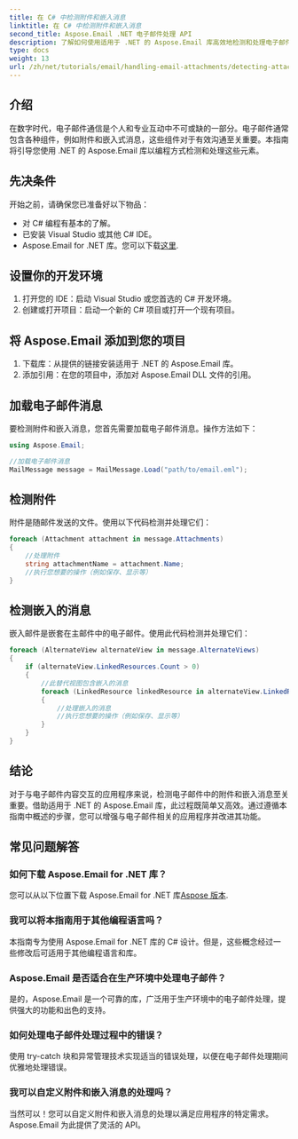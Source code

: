```yaml
---
title: 在 C# 中检测附件和嵌入消息
linktitle: 在 C# 中检测附件和嵌入消息
second_title: Aspose.Email .NET 电子邮件处理 API
description: 了解如何使用适用于 .NET 的 Aspose.Email 库高效地检测和处理电子邮件中的附件和嵌入消息。本综合指南涵盖了设置。
type: docs
weight: 13
url: /zh/net/tutorials/email/handling-email-attachments/detecting-attachment-and-embedded-message-in-csharp/
---
```

## 介绍

在数字时代，电子邮件通信是个人和专业互动中不可或缺的一部分。电子邮件通常包含各种组件，例如附件和嵌入式消息，这些组件对于有效沟通至关重要。本指南将引导您使用 .NET 的 Aspose.Email 库以编程方式检测和处理这些元素。

## 先决条件

开始之前，请确保您已准备好以下物品：

- 对 C# 编程有基本的了解。
- 已安装 Visual Studio 或其他 C# IDE。
- Aspose.Email for .NET 库。您可以下载[这里](https://products.aspose.com/email/net).

## 设置你的开发环境

1. 打开您的 IDE：启动 Visual Studio 或您首选的 C# 开发环境。
2. 创建或打开项目：启动一个新的 C# 项目或打开一个现有项目。

## 将 Aspose.Email 添加到您的项目

1. 下载库：从提供的链接安装适用于 .NET 的 Aspose.Email 库。
2. 添加引用：在您的项目中，添加对 Aspose.Email DLL 文件的引用。

## 加载电子邮件消息

要检测附件和嵌入消息，您首先需要加载电子邮件消息。操作方法如下：

```csharp
using Aspose.Email;

//加载电子邮件消息
MailMessage message = MailMessage.Load("path/to/email.eml");
```

## 检测附件

附件是随邮件发送的文件。使用以下代码检测并处理它们：

```csharp
foreach (Attachment attachment in message.Attachments)
{
    //处理附件
    string attachmentName = attachment.Name;
    //执行您想要的操作（例如保存、显示等）
}
```

## 检测嵌入的消息

嵌入邮件是嵌套在主邮件中的电子邮件。使用此代码检测并处理它们：

```csharp
foreach (AlternateView alternateView in message.AlternateViews)
{
    if (alternateView.LinkedResources.Count > 0)
    {
        //此替代视图包含嵌入的消息
        foreach (LinkedResource linkedResource in alternateView.LinkedResources)
        {
            //处理嵌入的消息
            //执行您想要的操作（例如保存、显示等）
        }
    }
}
```

## 结论

对于与电子邮件内容交互的应用程序来说，检测电子邮件中的附件和嵌入消息至关重要。借助适用于 .NET 的 Aspose.Email 库，此过程既简单又高效。通过遵循本指南中概述的步骤，您可以增强与电子邮件相关的应用程序并改进其功能。

## 常见问题解答

### 如何下载 Aspose.Email for .NET 库？

您可以从以下位置下载 Aspose.Email for .NET 库[Aspose 版本](https://releases.aspose.com/email/net/).

### 我可以将本指南用于其他编程语言吗？

本指南专为使用 Aspose.Email for .NET 库的 C# 设计。但是，这些概念经过一些修改后可适用于其他编程语言和库。

### Aspose.Email 是否适合在生产环境中处理电子邮件？

是的，Aspose.Email 是一个可靠的库，广泛用于生产环境中的电子邮件处理，提供强大的功能和出色的支持。

### 如何处理电子邮件处理过程中的错误？

使用 try-catch 块和异常管理技术实现适当的错误处理，以便在电子邮件处理期间优雅地处理错误。

### 我可以自定义附件和嵌入消息的处理吗？

当然可以！您可以自定义附件和嵌入消息的处理以满足应用程序的特定需求。Aspose.Email 为此提供了灵活的 API。